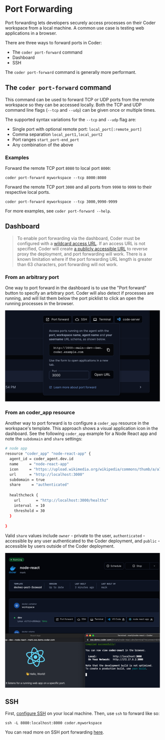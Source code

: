 # Port Forwarding

Port forwarding lets developers securely access processes on their Coder
workspace from a local machine. A common use case is testing web
applications in a browser.

There are three ways to forward ports in Coder:

- The `coder port-forward` command
- Dashboard
- SSH

The `coder port-forward` command is generally more performant.

## The `coder port-forward` command

This command can be used to forward TCP or UDP ports from the remote
workspace so they can be accessed locally. Both the TCP and UDP command
line flags (`--tcp` and `--udp`) can be given once or multiple times.

The supported syntax variations for the `--tcp` and `--udp` flag are:

- Single port with optional remote port: `local_port[:remote_port]`
- Comma separation `local_port1,local_port2`
- Port ranges `start_port-end_port`
- Any combination of the above

### Examples

Forward the remote TCP port `8080` to local port `8000`:

```console
coder port-forward myworkspace --tcp 8000:8080
```

Forward the remote TCP port `3000` and all ports from `9990` to `9999`
to their respective local ports.

```console
coder port-forward myworkspace --tcp 3000,9990-9999
```

For more examples, see `coder port-forward --help`.

## Dashboard

> To enable port forwarding via the dashboard, Coder must be configured with a
> [wildcard access URL](../admin/configure.md#wildcard-access-url). If an access
> URL is not specified, Coder will create [a publicly accessible
> URL](../admin/configure#tunnel) to reverse proxy the deployment, and port
> forwarding will work. There is a known limitation where if the port forwarding
> URL length is greater than 63 characters, port forwarding will not work.

### From an arbitrary port

One way to port forward in the dashboard is to use the "Port forward" button to specify an arbitrary port. Coder will also detect if processes are running, and will list them below the port picklist to click an open the running processes in the browser.

![Port forwarding in the UI](../images/port-forward-dashboard.png)

### From an coder_app resource

Another way to port forward is to configure a `coder_app` resource in the workspace's template. This approach shows a visual application icon in the dashboard. See the following `coder_app` example for a Node React app and note the `subdomain` and `share` settings:

```sh
# node app
resource "coder_app" "node-react-app" {
  agent_id = coder_agent.dev.id
  name     = "node-react-app"
  icon     = "https://upload.wikimedia.org/wikipedia/commons/thumb/a/a7/React-icon.svg/2300px-React-icon.svg.png"
  url      = "http://localhost:3000"
  subdomain = true
  share     = "authenticated"

  healthcheck {
    url       = "http://localhost:3000/healthz"
    interval  = 10
    threshold = 30
  }  

}
```

Valid `share` values include `owner` - private to the user, `authenticated` - accessible by any user authenticated to the Coder deployment, and `public` - accessible by users outside of the Coder deployment.

![Port forwarding from an app in the UI](../images/coderapp-port-forward.png)

## SSH

First, [configure SSH](../ides.md#ssh-configuration) on your
local machine. Then, use `ssh` to forward like so:

```console
ssh -L 8080:localhost:8000 coder.myworkspace
```

You can read more on SSH port forwarding [here](https://www.ssh.com/academy/ssh/tunneling/example).
